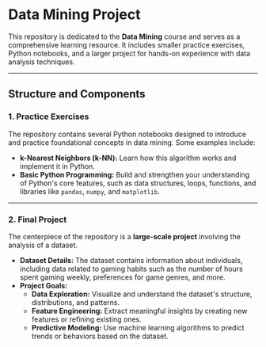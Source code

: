 # Data Mining Project

This repository is dedicated to the **Data Mining** course and serves as a comprehensive learning resource. It includes smaller practice exercises, Python notebooks, and a larger project for hands-on experience with data analysis techniques.

---

## Structure and Components

### **1. Practice Exercises**
The repository contains several Python notebooks designed to introduce and practice foundational concepts in data mining. Some examples include:

- **k-Nearest Neighbors (k-NN):** Learn how this algorithm works and implement it in Python.
- **Basic Python Programming:** Build and strengthen your understanding of Python's core features, such as data structures, loops, functions, and libraries like `pandas`, `numpy`, and `matplotlib`.

---

### **2. Final Project**
The centerpiece of the repository is a **large-scale project** involving the analysis of a dataset. 

- **Dataset Details:** The dataset contains information about individuals, including data related to gaming habits such as the number of hours spent gaming weekly, preferences for game genres, and more.
- **Project Goals:**
  - **Data Exploration:** Visualize and understand the dataset's structure, distributions, and patterns.
  - **Feature Engineering:** Extract meaningful insights by creating new features or refining existing ones.
  - **Predictive Modeling:** Use machine learning algorithms to predict trends or behaviors based on the dataset.
